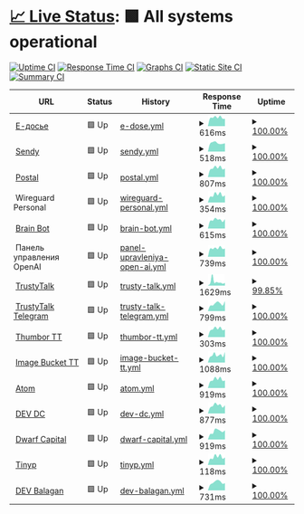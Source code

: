 # [📈 Live Status](https://Georgsius.github.io/status): <!--live status--> **🟩 All systems operational**

[![Uptime CI](https://github.com/Georgsius/status/workflows/Uptime%20CI/badge.svg)](https://github.com/Georgsius/status/actions?query=workflow%3A%22Uptime+CI%22)
[![Response Time CI](https://github.com/Georgsius/status/workflows/Response%20Time%20CI/badge.svg)](https://github.com/Georgsius/status/actions?query=workflow%3A%22Response+Time+CI%22)
[![Graphs CI](https://github.com/Georgsius/status/workflows/Graphs%20CI/badge.svg)](https://github.com/Georgsius/status/actions?query=workflow%3A%22Graphs+CI%22)
[![Static Site CI](https://github.com/Georgsius/status/workflows/Static%20Site%20CI/badge.svg)](https://github.com/Georgsius/status/actions?query=workflow%3A%22Static+Site+CI%22)
[![Summary CI](https://github.com/Georgsius/status/workflows/Summary%20CI/badge.svg)](https://github.com/Georgsius/status/actions?query=workflow%3A%22Summary+CI%22)

<!--start: status pages-->
<!-- This summary is generated by Upptime (https://github.com/upptime/upptime) -->
<!-- Do not edit this manually, your changes will be overwritten -->
<!-- prettier-ignore -->
| URL | Status | History | Response Time | Uptime |
| --- | ------ | ------- | ------------- | ------ |
| <img alt="" src="https://e-ecolog.ru/favicon.ico" height="13"> [Е-досье](https://e-ecolog.ru) | 🟩 Up | [e-dose.yml](https://github.com/Georgsius/status/commits/HEAD/history/e-dose.yml) | <details><summary><img alt="Response time graph" src="./graphs/e-dose/response-time-week.png" height="20"> 616ms</summary><br><a href="https://Georgsius.github.io/status/history/e-dose"><img alt="Response time 736" src="https://img.shields.io/endpoint?url=https%3A%2F%2Fraw.githubusercontent.com%2FGeorgsius%2Fstatus%2FHEAD%2Fapi%2Fe-dose%2Fresponse-time.json"></a><br><a href="https://Georgsius.github.io/status/history/e-dose"><img alt="24-hour response time 731" src="https://img.shields.io/endpoint?url=https%3A%2F%2Fraw.githubusercontent.com%2FGeorgsius%2Fstatus%2FHEAD%2Fapi%2Fe-dose%2Fresponse-time-day.json"></a><br><a href="https://Georgsius.github.io/status/history/e-dose"><img alt="7-day response time 616" src="https://img.shields.io/endpoint?url=https%3A%2F%2Fraw.githubusercontent.com%2FGeorgsius%2Fstatus%2FHEAD%2Fapi%2Fe-dose%2Fresponse-time-week.json"></a><br><a href="https://Georgsius.github.io/status/history/e-dose"><img alt="30-day response time 573" src="https://img.shields.io/endpoint?url=https%3A%2F%2Fraw.githubusercontent.com%2FGeorgsius%2Fstatus%2FHEAD%2Fapi%2Fe-dose%2Fresponse-time-month.json"></a><br><a href="https://Georgsius.github.io/status/history/e-dose"><img alt="1-year response time 760" src="https://img.shields.io/endpoint?url=https%3A%2F%2Fraw.githubusercontent.com%2FGeorgsius%2Fstatus%2FHEAD%2Fapi%2Fe-dose%2Fresponse-time-year.json"></a></details> | <details><summary><a href="https://Georgsius.github.io/status/history/e-dose">100.00%</a></summary><a href="https://Georgsius.github.io/status/history/e-dose"><img alt="All-time uptime 99.91%" src="https://img.shields.io/endpoint?url=https%3A%2F%2Fraw.githubusercontent.com%2FGeorgsius%2Fstatus%2FHEAD%2Fapi%2Fe-dose%2Fuptime.json"></a><br><a href="https://Georgsius.github.io/status/history/e-dose"><img alt="24-hour uptime 100.00%" src="https://img.shields.io/endpoint?url=https%3A%2F%2Fraw.githubusercontent.com%2FGeorgsius%2Fstatus%2FHEAD%2Fapi%2Fe-dose%2Fuptime-day.json"></a><br><a href="https://Georgsius.github.io/status/history/e-dose"><img alt="7-day uptime 100.00%" src="https://img.shields.io/endpoint?url=https%3A%2F%2Fraw.githubusercontent.com%2FGeorgsius%2Fstatus%2FHEAD%2Fapi%2Fe-dose%2Fuptime-week.json"></a><br><a href="https://Georgsius.github.io/status/history/e-dose"><img alt="30-day uptime 100.00%" src="https://img.shields.io/endpoint?url=https%3A%2F%2Fraw.githubusercontent.com%2FGeorgsius%2Fstatus%2FHEAD%2Fapi%2Fe-dose%2Fuptime-month.json"></a><br><a href="https://Georgsius.github.io/status/history/e-dose"><img alt="1-year uptime 99.96%" src="https://img.shields.io/endpoint?url=https%3A%2F%2Fraw.githubusercontent.com%2FGeorgsius%2Fstatus%2FHEAD%2Fapi%2Fe-dose%2Fuptime-year.json"></a></details>
| <img alt="" src="https://sendy.e-ecolog.ru/img/favicon.png" height="13"> [Sendy](https://sendy.e-ecolog.ru) | 🟩 Up | [sendy.yml](https://github.com/Georgsius/status/commits/HEAD/history/sendy.yml) | <details><summary><img alt="Response time graph" src="./graphs/sendy/response-time-week.png" height="20"> 518ms</summary><br><a href="https://Georgsius.github.io/status/history/sendy"><img alt="Response time 636" src="https://img.shields.io/endpoint?url=https%3A%2F%2Fraw.githubusercontent.com%2FGeorgsius%2Fstatus%2FHEAD%2Fapi%2Fsendy%2Fresponse-time.json"></a><br><a href="https://Georgsius.github.io/status/history/sendy"><img alt="24-hour response time 498" src="https://img.shields.io/endpoint?url=https%3A%2F%2Fraw.githubusercontent.com%2FGeorgsius%2Fstatus%2FHEAD%2Fapi%2Fsendy%2Fresponse-time-day.json"></a><br><a href="https://Georgsius.github.io/status/history/sendy"><img alt="7-day response time 518" src="https://img.shields.io/endpoint?url=https%3A%2F%2Fraw.githubusercontent.com%2FGeorgsius%2Fstatus%2FHEAD%2Fapi%2Fsendy%2Fresponse-time-week.json"></a><br><a href="https://Georgsius.github.io/status/history/sendy"><img alt="30-day response time 553" src="https://img.shields.io/endpoint?url=https%3A%2F%2Fraw.githubusercontent.com%2FGeorgsius%2Fstatus%2FHEAD%2Fapi%2Fsendy%2Fresponse-time-month.json"></a><br><a href="https://Georgsius.github.io/status/history/sendy"><img alt="1-year response time 626" src="https://img.shields.io/endpoint?url=https%3A%2F%2Fraw.githubusercontent.com%2FGeorgsius%2Fstatus%2FHEAD%2Fapi%2Fsendy%2Fresponse-time-year.json"></a></details> | <details><summary><a href="https://Georgsius.github.io/status/history/sendy">100.00%</a></summary><a href="https://Georgsius.github.io/status/history/sendy"><img alt="All-time uptime 99.53%" src="https://img.shields.io/endpoint?url=https%3A%2F%2Fraw.githubusercontent.com%2FGeorgsius%2Fstatus%2FHEAD%2Fapi%2Fsendy%2Fuptime.json"></a><br><a href="https://Georgsius.github.io/status/history/sendy"><img alt="24-hour uptime 100.00%" src="https://img.shields.io/endpoint?url=https%3A%2F%2Fraw.githubusercontent.com%2FGeorgsius%2Fstatus%2FHEAD%2Fapi%2Fsendy%2Fuptime-day.json"></a><br><a href="https://Georgsius.github.io/status/history/sendy"><img alt="7-day uptime 100.00%" src="https://img.shields.io/endpoint?url=https%3A%2F%2Fraw.githubusercontent.com%2FGeorgsius%2Fstatus%2FHEAD%2Fapi%2Fsendy%2Fuptime-week.json"></a><br><a href="https://Georgsius.github.io/status/history/sendy"><img alt="30-day uptime 100.00%" src="https://img.shields.io/endpoint?url=https%3A%2F%2Fraw.githubusercontent.com%2FGeorgsius%2Fstatus%2FHEAD%2Fapi%2Fsendy%2Fuptime-month.json"></a><br><a href="https://Georgsius.github.io/status/history/sendy"><img alt="1-year uptime 98.91%" src="https://img.shields.io/endpoint?url=https%3A%2F%2Fraw.githubusercontent.com%2FGeorgsius%2Fstatus%2FHEAD%2Fapi%2Fsendy%2Fuptime-year.json"></a></details>
| <img alt="" src="https://postal.e-ecolog.ru/assets/favicon-d205a81b1f6fe6e0b46758eefd42ede8640953898d36b3016862d784b0d31e3e.png" height="13"> [Postal](https://postal.e-ecolog.ru) | 🟩 Up | [postal.yml](https://github.com/Georgsius/status/commits/HEAD/history/postal.yml) | <details><summary><img alt="Response time graph" src="./graphs/postal/response-time-week.png" height="20"> 807ms</summary><br><a href="https://Georgsius.github.io/status/history/postal"><img alt="Response time 764" src="https://img.shields.io/endpoint?url=https%3A%2F%2Fraw.githubusercontent.com%2FGeorgsius%2Fstatus%2FHEAD%2Fapi%2Fpostal%2Fresponse-time.json"></a><br><a href="https://Georgsius.github.io/status/history/postal"><img alt="24-hour response time 789" src="https://img.shields.io/endpoint?url=https%3A%2F%2Fraw.githubusercontent.com%2FGeorgsius%2Fstatus%2FHEAD%2Fapi%2Fpostal%2Fresponse-time-day.json"></a><br><a href="https://Georgsius.github.io/status/history/postal"><img alt="7-day response time 807" src="https://img.shields.io/endpoint?url=https%3A%2F%2Fraw.githubusercontent.com%2FGeorgsius%2Fstatus%2FHEAD%2Fapi%2Fpostal%2Fresponse-time-week.json"></a><br><a href="https://Georgsius.github.io/status/history/postal"><img alt="30-day response time 768" src="https://img.shields.io/endpoint?url=https%3A%2F%2Fraw.githubusercontent.com%2FGeorgsius%2Fstatus%2FHEAD%2Fapi%2Fpostal%2Fresponse-time-month.json"></a><br><a href="https://Georgsius.github.io/status/history/postal"><img alt="1-year response time 767" src="https://img.shields.io/endpoint?url=https%3A%2F%2Fraw.githubusercontent.com%2FGeorgsius%2Fstatus%2FHEAD%2Fapi%2Fpostal%2Fresponse-time-year.json"></a></details> | <details><summary><a href="https://Georgsius.github.io/status/history/postal">100.00%</a></summary><a href="https://Georgsius.github.io/status/history/postal"><img alt="All-time uptime 99.95%" src="https://img.shields.io/endpoint?url=https%3A%2F%2Fraw.githubusercontent.com%2FGeorgsius%2Fstatus%2FHEAD%2Fapi%2Fpostal%2Fuptime.json"></a><br><a href="https://Georgsius.github.io/status/history/postal"><img alt="24-hour uptime 100.00%" src="https://img.shields.io/endpoint?url=https%3A%2F%2Fraw.githubusercontent.com%2FGeorgsius%2Fstatus%2FHEAD%2Fapi%2Fpostal%2Fuptime-day.json"></a><br><a href="https://Georgsius.github.io/status/history/postal"><img alt="7-day uptime 100.00%" src="https://img.shields.io/endpoint?url=https%3A%2F%2Fraw.githubusercontent.com%2FGeorgsius%2Fstatus%2FHEAD%2Fapi%2Fpostal%2Fuptime-week.json"></a><br><a href="https://Georgsius.github.io/status/history/postal"><img alt="30-day uptime 100.00%" src="https://img.shields.io/endpoint?url=https%3A%2F%2Fraw.githubusercontent.com%2FGeorgsius%2Fstatus%2FHEAD%2Fapi%2Fpostal%2Fuptime-month.json"></a><br><a href="https://Georgsius.github.io/status/history/postal"><img alt="1-year uptime 99.99%" src="https://img.shields.io/endpoint?url=https%3A%2F%2Fraw.githubusercontent.com%2FGeorgsius%2Fstatus%2FHEAD%2Fapi%2Fpostal%2Fuptime-year.json"></a></details>
| <img alt="" src="https://www.wireguard.com/img/icons/favicon-256.png" height="13"> Wireguard Personal | 🟩 Up | [wireguard-personal.yml](https://github.com/Georgsius/status/commits/HEAD/history/wireguard-personal.yml) | <details><summary><img alt="Response time graph" src="./graphs/wireguard-personal/response-time-week.png" height="20"> 354ms</summary><br><a href="https://Georgsius.github.io/status/history/wireguard-personal"><img alt="Response time 366" src="https://img.shields.io/endpoint?url=https%3A%2F%2Fraw.githubusercontent.com%2FGeorgsius%2Fstatus%2FHEAD%2Fapi%2Fwireguard-personal%2Fresponse-time.json"></a><br><a href="https://Georgsius.github.io/status/history/wireguard-personal"><img alt="24-hour response time 454" src="https://img.shields.io/endpoint?url=https%3A%2F%2Fraw.githubusercontent.com%2FGeorgsius%2Fstatus%2FHEAD%2Fapi%2Fwireguard-personal%2Fresponse-time-day.json"></a><br><a href="https://Georgsius.github.io/status/history/wireguard-personal"><img alt="7-day response time 354" src="https://img.shields.io/endpoint?url=https%3A%2F%2Fraw.githubusercontent.com%2FGeorgsius%2Fstatus%2FHEAD%2Fapi%2Fwireguard-personal%2Fresponse-time-week.json"></a><br><a href="https://Georgsius.github.io/status/history/wireguard-personal"><img alt="30-day response time 316" src="https://img.shields.io/endpoint?url=https%3A%2F%2Fraw.githubusercontent.com%2FGeorgsius%2Fstatus%2FHEAD%2Fapi%2Fwireguard-personal%2Fresponse-time-month.json"></a><br><a href="https://Georgsius.github.io/status/history/wireguard-personal"><img alt="1-year response time 365" src="https://img.shields.io/endpoint?url=https%3A%2F%2Fraw.githubusercontent.com%2FGeorgsius%2Fstatus%2FHEAD%2Fapi%2Fwireguard-personal%2Fresponse-time-year.json"></a></details> | <details><summary><a href="https://Georgsius.github.io/status/history/wireguard-personal">100.00%</a></summary><a href="https://Georgsius.github.io/status/history/wireguard-personal"><img alt="All-time uptime 99.85%" src="https://img.shields.io/endpoint?url=https%3A%2F%2Fraw.githubusercontent.com%2FGeorgsius%2Fstatus%2FHEAD%2Fapi%2Fwireguard-personal%2Fuptime.json"></a><br><a href="https://Georgsius.github.io/status/history/wireguard-personal"><img alt="24-hour uptime 100.00%" src="https://img.shields.io/endpoint?url=https%3A%2F%2Fraw.githubusercontent.com%2FGeorgsius%2Fstatus%2FHEAD%2Fapi%2Fwireguard-personal%2Fuptime-day.json"></a><br><a href="https://Georgsius.github.io/status/history/wireguard-personal"><img alt="7-day uptime 100.00%" src="https://img.shields.io/endpoint?url=https%3A%2F%2Fraw.githubusercontent.com%2FGeorgsius%2Fstatus%2FHEAD%2Fapi%2Fwireguard-personal%2Fuptime-week.json"></a><br><a href="https://Georgsius.github.io/status/history/wireguard-personal"><img alt="30-day uptime 100.00%" src="https://img.shields.io/endpoint?url=https%3A%2F%2Fraw.githubusercontent.com%2FGeorgsius%2Fstatus%2FHEAD%2Fapi%2Fwireguard-personal%2Fuptime-month.json"></a><br><a href="https://Georgsius.github.io/status/history/wireguard-personal"><img alt="1-year uptime 99.81%" src="https://img.shields.io/endpoint?url=https%3A%2F%2Fraw.githubusercontent.com%2FGeorgsius%2Fstatus%2FHEAD%2Fapi%2Fwireguard-personal%2Fuptime-year.json"></a></details>
| <img alt="" src="https://brainbot.info/favicon.ico" height="13"> [Brain Bot](https://brainbot.info/) | 🟩 Up | [brain-bot.yml](https://github.com/Georgsius/status/commits/HEAD/history/brain-bot.yml) | <details><summary><img alt="Response time graph" src="./graphs/brain-bot/response-time-week.png" height="20"> 615ms</summary><br><a href="https://Georgsius.github.io/status/history/brain-bot"><img alt="Response time 1041" src="https://img.shields.io/endpoint?url=https%3A%2F%2Fraw.githubusercontent.com%2FGeorgsius%2Fstatus%2FHEAD%2Fapi%2Fbrain-bot%2Fresponse-time.json"></a><br><a href="https://Georgsius.github.io/status/history/brain-bot"><img alt="24-hour response time 657" src="https://img.shields.io/endpoint?url=https%3A%2F%2Fraw.githubusercontent.com%2FGeorgsius%2Fstatus%2FHEAD%2Fapi%2Fbrain-bot%2Fresponse-time-day.json"></a><br><a href="https://Georgsius.github.io/status/history/brain-bot"><img alt="7-day response time 615" src="https://img.shields.io/endpoint?url=https%3A%2F%2Fraw.githubusercontent.com%2FGeorgsius%2Fstatus%2FHEAD%2Fapi%2Fbrain-bot%2Fresponse-time-week.json"></a><br><a href="https://Georgsius.github.io/status/history/brain-bot"><img alt="30-day response time 597" src="https://img.shields.io/endpoint?url=https%3A%2F%2Fraw.githubusercontent.com%2FGeorgsius%2Fstatus%2FHEAD%2Fapi%2Fbrain-bot%2Fresponse-time-month.json"></a><br><a href="https://Georgsius.github.io/status/history/brain-bot"><img alt="1-year response time 1149" src="https://img.shields.io/endpoint?url=https%3A%2F%2Fraw.githubusercontent.com%2FGeorgsius%2Fstatus%2FHEAD%2Fapi%2Fbrain-bot%2Fresponse-time-year.json"></a></details> | <details><summary><a href="https://Georgsius.github.io/status/history/brain-bot">100.00%</a></summary><a href="https://Georgsius.github.io/status/history/brain-bot"><img alt="All-time uptime 99.90%" src="https://img.shields.io/endpoint?url=https%3A%2F%2Fraw.githubusercontent.com%2FGeorgsius%2Fstatus%2FHEAD%2Fapi%2Fbrain-bot%2Fuptime.json"></a><br><a href="https://Georgsius.github.io/status/history/brain-bot"><img alt="24-hour uptime 100.00%" src="https://img.shields.io/endpoint?url=https%3A%2F%2Fraw.githubusercontent.com%2FGeorgsius%2Fstatus%2FHEAD%2Fapi%2Fbrain-bot%2Fuptime-day.json"></a><br><a href="https://Georgsius.github.io/status/history/brain-bot"><img alt="7-day uptime 100.00%" src="https://img.shields.io/endpoint?url=https%3A%2F%2Fraw.githubusercontent.com%2FGeorgsius%2Fstatus%2FHEAD%2Fapi%2Fbrain-bot%2Fuptime-week.json"></a><br><a href="https://Georgsius.github.io/status/history/brain-bot"><img alt="30-day uptime 100.00%" src="https://img.shields.io/endpoint?url=https%3A%2F%2Fraw.githubusercontent.com%2FGeorgsius%2Fstatus%2FHEAD%2Fapi%2Fbrain-bot%2Fuptime-month.json"></a><br><a href="https://Georgsius.github.io/status/history/brain-bot"><img alt="1-year uptime 99.86%" src="https://img.shields.io/endpoint?url=https%3A%2F%2Fraw.githubusercontent.com%2FGeorgsius%2Fstatus%2FHEAD%2Fapi%2Fbrain-bot%2Fuptime-year.json"></a></details>
| <img alt="" src="https://openai.com/favicon.ico" height="13"> Панель управления OpenAI | 🟩 Up | [panel-upravleniya-open-ai.yml](https://github.com/Georgsius/status/commits/HEAD/history/panel-upravleniya-open-ai.yml) | <details><summary><img alt="Response time graph" src="./graphs/panel-upravleniya-open-ai/response-time-week.png" height="20"> 739ms</summary><br><a href="https://Georgsius.github.io/status/history/panel-upravleniya-open-ai"><img alt="Response time 883" src="https://img.shields.io/endpoint?url=https%3A%2F%2Fraw.githubusercontent.com%2FGeorgsius%2Fstatus%2FHEAD%2Fapi%2Fpanel-upravleniya-open-ai%2Fresponse-time.json"></a><br><a href="https://Georgsius.github.io/status/history/panel-upravleniya-open-ai"><img alt="24-hour response time 715" src="https://img.shields.io/endpoint?url=https%3A%2F%2Fraw.githubusercontent.com%2FGeorgsius%2Fstatus%2FHEAD%2Fapi%2Fpanel-upravleniya-open-ai%2Fresponse-time-day.json"></a><br><a href="https://Georgsius.github.io/status/history/panel-upravleniya-open-ai"><img alt="7-day response time 739" src="https://img.shields.io/endpoint?url=https%3A%2F%2Fraw.githubusercontent.com%2FGeorgsius%2Fstatus%2FHEAD%2Fapi%2Fpanel-upravleniya-open-ai%2Fresponse-time-week.json"></a><br><a href="https://Georgsius.github.io/status/history/panel-upravleniya-open-ai"><img alt="30-day response time 779" src="https://img.shields.io/endpoint?url=https%3A%2F%2Fraw.githubusercontent.com%2FGeorgsius%2Fstatus%2FHEAD%2Fapi%2Fpanel-upravleniya-open-ai%2Fresponse-time-month.json"></a><br><a href="https://Georgsius.github.io/status/history/panel-upravleniya-open-ai"><img alt="1-year response time 897" src="https://img.shields.io/endpoint?url=https%3A%2F%2Fraw.githubusercontent.com%2FGeorgsius%2Fstatus%2FHEAD%2Fapi%2Fpanel-upravleniya-open-ai%2Fresponse-time-year.json"></a></details> | <details><summary><a href="https://Georgsius.github.io/status/history/panel-upravleniya-open-ai">100.00%</a></summary><a href="https://Georgsius.github.io/status/history/panel-upravleniya-open-ai"><img alt="All-time uptime 99.30%" src="https://img.shields.io/endpoint?url=https%3A%2F%2Fraw.githubusercontent.com%2FGeorgsius%2Fstatus%2FHEAD%2Fapi%2Fpanel-upravleniya-open-ai%2Fuptime.json"></a><br><a href="https://Georgsius.github.io/status/history/panel-upravleniya-open-ai"><img alt="24-hour uptime 100.00%" src="https://img.shields.io/endpoint?url=https%3A%2F%2Fraw.githubusercontent.com%2FGeorgsius%2Fstatus%2FHEAD%2Fapi%2Fpanel-upravleniya-open-ai%2Fuptime-day.json"></a><br><a href="https://Georgsius.github.io/status/history/panel-upravleniya-open-ai"><img alt="7-day uptime 100.00%" src="https://img.shields.io/endpoint?url=https%3A%2F%2Fraw.githubusercontent.com%2FGeorgsius%2Fstatus%2FHEAD%2Fapi%2Fpanel-upravleniya-open-ai%2Fuptime-week.json"></a><br><a href="https://Georgsius.github.io/status/history/panel-upravleniya-open-ai"><img alt="30-day uptime 100.00%" src="https://img.shields.io/endpoint?url=https%3A%2F%2Fraw.githubusercontent.com%2FGeorgsius%2Fstatus%2FHEAD%2Fapi%2Fpanel-upravleniya-open-ai%2Fuptime-month.json"></a><br><a href="https://Georgsius.github.io/status/history/panel-upravleniya-open-ai"><img alt="1-year uptime 98.92%" src="https://img.shields.io/endpoint?url=https%3A%2F%2Fraw.githubusercontent.com%2FGeorgsius%2Fstatus%2FHEAD%2Fapi%2Fpanel-upravleniya-open-ai%2Fuptime-year.json"></a></details>
| <img alt="" src="https://trustytalk.com/favicon.ico" height="13"> [TrustyTalk](https://trustytalk.com/) | 🟩 Up | [trusty-talk.yml](https://github.com/Georgsius/status/commits/HEAD/history/trusty-talk.yml) | <details><summary><img alt="Response time graph" src="./graphs/trusty-talk/response-time-week.png" height="20"> 1629ms</summary><br><a href="https://Georgsius.github.io/status/history/trusty-talk"><img alt="Response time 1149" src="https://img.shields.io/endpoint?url=https%3A%2F%2Fraw.githubusercontent.com%2FGeorgsius%2Fstatus%2FHEAD%2Fapi%2Ftrusty-talk%2Fresponse-time.json"></a><br><a href="https://Georgsius.github.io/status/history/trusty-talk"><img alt="24-hour response time 1169" src="https://img.shields.io/endpoint?url=https%3A%2F%2Fraw.githubusercontent.com%2FGeorgsius%2Fstatus%2FHEAD%2Fapi%2Ftrusty-talk%2Fresponse-time-day.json"></a><br><a href="https://Georgsius.github.io/status/history/trusty-talk"><img alt="7-day response time 1629" src="https://img.shields.io/endpoint?url=https%3A%2F%2Fraw.githubusercontent.com%2FGeorgsius%2Fstatus%2FHEAD%2Fapi%2Ftrusty-talk%2Fresponse-time-week.json"></a><br><a href="https://Georgsius.github.io/status/history/trusty-talk"><img alt="30-day response time 1285" src="https://img.shields.io/endpoint?url=https%3A%2F%2Fraw.githubusercontent.com%2FGeorgsius%2Fstatus%2FHEAD%2Fapi%2Ftrusty-talk%2Fresponse-time-month.json"></a><br><a href="https://Georgsius.github.io/status/history/trusty-talk"><img alt="1-year response time 1164" src="https://img.shields.io/endpoint?url=https%3A%2F%2Fraw.githubusercontent.com%2FGeorgsius%2Fstatus%2FHEAD%2Fapi%2Ftrusty-talk%2Fresponse-time-year.json"></a></details> | <details><summary><a href="https://Georgsius.github.io/status/history/trusty-talk">99.85%</a></summary><a href="https://Georgsius.github.io/status/history/trusty-talk"><img alt="All-time uptime 99.99%" src="https://img.shields.io/endpoint?url=https%3A%2F%2Fraw.githubusercontent.com%2FGeorgsius%2Fstatus%2FHEAD%2Fapi%2Ftrusty-talk%2Fuptime.json"></a><br><a href="https://Georgsius.github.io/status/history/trusty-talk"><img alt="24-hour uptime 100.00%" src="https://img.shields.io/endpoint?url=https%3A%2F%2Fraw.githubusercontent.com%2FGeorgsius%2Fstatus%2FHEAD%2Fapi%2Ftrusty-talk%2Fuptime-day.json"></a><br><a href="https://Georgsius.github.io/status/history/trusty-talk"><img alt="7-day uptime 99.85%" src="https://img.shields.io/endpoint?url=https%3A%2F%2Fraw.githubusercontent.com%2FGeorgsius%2Fstatus%2FHEAD%2Fapi%2Ftrusty-talk%2Fuptime-week.json"></a><br><a href="https://Georgsius.github.io/status/history/trusty-talk"><img alt="30-day uptime 99.96%" src="https://img.shields.io/endpoint?url=https%3A%2F%2Fraw.githubusercontent.com%2FGeorgsius%2Fstatus%2FHEAD%2Fapi%2Ftrusty-talk%2Fuptime-month.json"></a><br><a href="https://Georgsius.github.io/status/history/trusty-talk"><img alt="1-year uptime 100.00%" src="https://img.shields.io/endpoint?url=https%3A%2F%2Fraw.githubusercontent.com%2FGeorgsius%2Fstatus%2FHEAD%2Fapi%2Ftrusty-talk%2Fuptime-year.json"></a></details>
| <img alt="" src="https://trustytalk.com/favicon.ico" height="13"> [TrustyTalk Telegram](https://t.trustytalk.com/up) | 🟩 Up | [trusty-talk-telegram.yml](https://github.com/Georgsius/status/commits/HEAD/history/trusty-talk-telegram.yml) | <details><summary><img alt="Response time graph" src="./graphs/trusty-talk-telegram/response-time-week.png" height="20"> 799ms</summary><br><a href="https://Georgsius.github.io/status/history/trusty-talk-telegram"><img alt="Response time 822" src="https://img.shields.io/endpoint?url=https%3A%2F%2Fraw.githubusercontent.com%2FGeorgsius%2Fstatus%2FHEAD%2Fapi%2Ftrusty-talk-telegram%2Fresponse-time.json"></a><br><a href="https://Georgsius.github.io/status/history/trusty-talk-telegram"><img alt="24-hour response time 774" src="https://img.shields.io/endpoint?url=https%3A%2F%2Fraw.githubusercontent.com%2FGeorgsius%2Fstatus%2FHEAD%2Fapi%2Ftrusty-talk-telegram%2Fresponse-time-day.json"></a><br><a href="https://Georgsius.github.io/status/history/trusty-talk-telegram"><img alt="7-day response time 799" src="https://img.shields.io/endpoint?url=https%3A%2F%2Fraw.githubusercontent.com%2FGeorgsius%2Fstatus%2FHEAD%2Fapi%2Ftrusty-talk-telegram%2Fresponse-time-week.json"></a><br><a href="https://Georgsius.github.io/status/history/trusty-talk-telegram"><img alt="30-day response time 787" src="https://img.shields.io/endpoint?url=https%3A%2F%2Fraw.githubusercontent.com%2FGeorgsius%2Fstatus%2FHEAD%2Fapi%2Ftrusty-talk-telegram%2Fresponse-time-month.json"></a><br><a href="https://Georgsius.github.io/status/history/trusty-talk-telegram"><img alt="1-year response time 822" src="https://img.shields.io/endpoint?url=https%3A%2F%2Fraw.githubusercontent.com%2FGeorgsius%2Fstatus%2FHEAD%2Fapi%2Ftrusty-talk-telegram%2Fresponse-time-year.json"></a></details> | <details><summary><a href="https://Georgsius.github.io/status/history/trusty-talk-telegram">100.00%</a></summary><a href="https://Georgsius.github.io/status/history/trusty-talk-telegram"><img alt="All-time uptime 100.00%" src="https://img.shields.io/endpoint?url=https%3A%2F%2Fraw.githubusercontent.com%2FGeorgsius%2Fstatus%2FHEAD%2Fapi%2Ftrusty-talk-telegram%2Fuptime.json"></a><br><a href="https://Georgsius.github.io/status/history/trusty-talk-telegram"><img alt="24-hour uptime 100.00%" src="https://img.shields.io/endpoint?url=https%3A%2F%2Fraw.githubusercontent.com%2FGeorgsius%2Fstatus%2FHEAD%2Fapi%2Ftrusty-talk-telegram%2Fuptime-day.json"></a><br><a href="https://Georgsius.github.io/status/history/trusty-talk-telegram"><img alt="7-day uptime 100.00%" src="https://img.shields.io/endpoint?url=https%3A%2F%2Fraw.githubusercontent.com%2FGeorgsius%2Fstatus%2FHEAD%2Fapi%2Ftrusty-talk-telegram%2Fuptime-week.json"></a><br><a href="https://Georgsius.github.io/status/history/trusty-talk-telegram"><img alt="30-day uptime 100.00%" src="https://img.shields.io/endpoint?url=https%3A%2F%2Fraw.githubusercontent.com%2FGeorgsius%2Fstatus%2FHEAD%2Fapi%2Ftrusty-talk-telegram%2Fuptime-month.json"></a><br><a href="https://Georgsius.github.io/status/history/trusty-talk-telegram"><img alt="1-year uptime 100.00%" src="https://img.shields.io/endpoint?url=https%3A%2F%2Fraw.githubusercontent.com%2FGeorgsius%2Fstatus%2FHEAD%2Fapi%2Ftrusty-talk-telegram%2Fuptime-year.json"></a></details>
| <img alt="" src="https://icons.duckduckgo.com/ip3/80.76.60.25.ico" height="13"> [Thumbor TT](http://80.76.60.25/healthcheck) | 🟩 Up | [thumbor-tt.yml](https://github.com/Georgsius/status/commits/HEAD/history/thumbor-tt.yml) | <details><summary><img alt="Response time graph" src="./graphs/thumbor-tt/response-time-week.png" height="20"> 303ms</summary><br><a href="https://Georgsius.github.io/status/history/thumbor-tt"><img alt="Response time 279" src="https://img.shields.io/endpoint?url=https%3A%2F%2Fraw.githubusercontent.com%2FGeorgsius%2Fstatus%2FHEAD%2Fapi%2Fthumbor-tt%2Fresponse-time.json"></a><br><a href="https://Georgsius.github.io/status/history/thumbor-tt"><img alt="24-hour response time 363" src="https://img.shields.io/endpoint?url=https%3A%2F%2Fraw.githubusercontent.com%2FGeorgsius%2Fstatus%2FHEAD%2Fapi%2Fthumbor-tt%2Fresponse-time-day.json"></a><br><a href="https://Georgsius.github.io/status/history/thumbor-tt"><img alt="7-day response time 303" src="https://img.shields.io/endpoint?url=https%3A%2F%2Fraw.githubusercontent.com%2FGeorgsius%2Fstatus%2FHEAD%2Fapi%2Fthumbor-tt%2Fresponse-time-week.json"></a><br><a href="https://Georgsius.github.io/status/history/thumbor-tt"><img alt="30-day response time 275" src="https://img.shields.io/endpoint?url=https%3A%2F%2Fraw.githubusercontent.com%2FGeorgsius%2Fstatus%2FHEAD%2Fapi%2Fthumbor-tt%2Fresponse-time-month.json"></a><br><a href="https://Georgsius.github.io/status/history/thumbor-tt"><img alt="1-year response time 279" src="https://img.shields.io/endpoint?url=https%3A%2F%2Fraw.githubusercontent.com%2FGeorgsius%2Fstatus%2FHEAD%2Fapi%2Fthumbor-tt%2Fresponse-time-year.json"></a></details> | <details><summary><a href="https://Georgsius.github.io/status/history/thumbor-tt">100.00%</a></summary><a href="https://Georgsius.github.io/status/history/thumbor-tt"><img alt="All-time uptime 100.00%" src="https://img.shields.io/endpoint?url=https%3A%2F%2Fraw.githubusercontent.com%2FGeorgsius%2Fstatus%2FHEAD%2Fapi%2Fthumbor-tt%2Fuptime.json"></a><br><a href="https://Georgsius.github.io/status/history/thumbor-tt"><img alt="24-hour uptime 100.00%" src="https://img.shields.io/endpoint?url=https%3A%2F%2Fraw.githubusercontent.com%2FGeorgsius%2Fstatus%2FHEAD%2Fapi%2Fthumbor-tt%2Fuptime-day.json"></a><br><a href="https://Georgsius.github.io/status/history/thumbor-tt"><img alt="7-day uptime 100.00%" src="https://img.shields.io/endpoint?url=https%3A%2F%2Fraw.githubusercontent.com%2FGeorgsius%2Fstatus%2FHEAD%2Fapi%2Fthumbor-tt%2Fuptime-week.json"></a><br><a href="https://Georgsius.github.io/status/history/thumbor-tt"><img alt="30-day uptime 100.00%" src="https://img.shields.io/endpoint?url=https%3A%2F%2Fraw.githubusercontent.com%2FGeorgsius%2Fstatus%2FHEAD%2Fapi%2Fthumbor-tt%2Fuptime-month.json"></a><br><a href="https://Georgsius.github.io/status/history/thumbor-tt"><img alt="1-year uptime 100.00%" src="https://img.shields.io/endpoint?url=https%3A%2F%2Fraw.githubusercontent.com%2FGeorgsius%2Fstatus%2FHEAD%2Fapi%2Fthumbor-tt%2Fuptime-year.json"></a></details>
| <img alt="" src="https://icons.duckduckgo.com/ip3/b.trustytalk.com.ico" height="13"> [Image Bucket TT](https://b.trustytalk.com/robots.txt) | 🟩 Up | [image-bucket-tt.yml](https://github.com/Georgsius/status/commits/HEAD/history/image-bucket-tt.yml) | <details><summary><img alt="Response time graph" src="./graphs/image-bucket-tt/response-time-week.png" height="20"> 1088ms</summary><br><a href="https://Georgsius.github.io/status/history/image-bucket-tt"><img alt="Response time 1296" src="https://img.shields.io/endpoint?url=https%3A%2F%2Fraw.githubusercontent.com%2FGeorgsius%2Fstatus%2FHEAD%2Fapi%2Fimage-bucket-tt%2Fresponse-time.json"></a><br><a href="https://Georgsius.github.io/status/history/image-bucket-tt"><img alt="24-hour response time 1158" src="https://img.shields.io/endpoint?url=https%3A%2F%2Fraw.githubusercontent.com%2FGeorgsius%2Fstatus%2FHEAD%2Fapi%2Fimage-bucket-tt%2Fresponse-time-day.json"></a><br><a href="https://Georgsius.github.io/status/history/image-bucket-tt"><img alt="7-day response time 1088" src="https://img.shields.io/endpoint?url=https%3A%2F%2Fraw.githubusercontent.com%2FGeorgsius%2Fstatus%2FHEAD%2Fapi%2Fimage-bucket-tt%2Fresponse-time-week.json"></a><br><a href="https://Georgsius.github.io/status/history/image-bucket-tt"><img alt="30-day response time 1087" src="https://img.shields.io/endpoint?url=https%3A%2F%2Fraw.githubusercontent.com%2FGeorgsius%2Fstatus%2FHEAD%2Fapi%2Fimage-bucket-tt%2Fresponse-time-month.json"></a><br><a href="https://Georgsius.github.io/status/history/image-bucket-tt"><img alt="1-year response time 1297" src="https://img.shields.io/endpoint?url=https%3A%2F%2Fraw.githubusercontent.com%2FGeorgsius%2Fstatus%2FHEAD%2Fapi%2Fimage-bucket-tt%2Fresponse-time-year.json"></a></details> | <details><summary><a href="https://Georgsius.github.io/status/history/image-bucket-tt">100.00%</a></summary><a href="https://Georgsius.github.io/status/history/image-bucket-tt"><img alt="All-time uptime 99.95%" src="https://img.shields.io/endpoint?url=https%3A%2F%2Fraw.githubusercontent.com%2FGeorgsius%2Fstatus%2FHEAD%2Fapi%2Fimage-bucket-tt%2Fuptime.json"></a><br><a href="https://Georgsius.github.io/status/history/image-bucket-tt"><img alt="24-hour uptime 100.00%" src="https://img.shields.io/endpoint?url=https%3A%2F%2Fraw.githubusercontent.com%2FGeorgsius%2Fstatus%2FHEAD%2Fapi%2Fimage-bucket-tt%2Fuptime-day.json"></a><br><a href="https://Georgsius.github.io/status/history/image-bucket-tt"><img alt="7-day uptime 100.00%" src="https://img.shields.io/endpoint?url=https%3A%2F%2Fraw.githubusercontent.com%2FGeorgsius%2Fstatus%2FHEAD%2Fapi%2Fimage-bucket-tt%2Fuptime-week.json"></a><br><a href="https://Georgsius.github.io/status/history/image-bucket-tt"><img alt="30-day uptime 100.00%" src="https://img.shields.io/endpoint?url=https%3A%2F%2Fraw.githubusercontent.com%2FGeorgsius%2Fstatus%2FHEAD%2Fapi%2Fimage-bucket-tt%2Fuptime-month.json"></a><br><a href="https://Georgsius.github.io/status/history/image-bucket-tt"><img alt="1-year uptime 99.95%" src="https://img.shields.io/endpoint?url=https%3A%2F%2Fraw.githubusercontent.com%2FGeorgsius%2Fstatus%2FHEAD%2Fapi%2Fimage-bucket-tt%2Fuptime-year.json"></a></details>
| <img alt="" src="https://icons.duckduckgo.com/ip3/online-wars.ru.ico" height="13"> [Atom](https://online-wars.ru/up) | 🟩 Up | [atom.yml](https://github.com/Georgsius/status/commits/HEAD/history/atom.yml) | <details><summary><img alt="Response time graph" src="./graphs/atom/response-time-week.png" height="20"> 919ms</summary><br><a href="https://Georgsius.github.io/status/history/atom"><img alt="Response time 819" src="https://img.shields.io/endpoint?url=https%3A%2F%2Fraw.githubusercontent.com%2FGeorgsius%2Fstatus%2FHEAD%2Fapi%2Fatom%2Fresponse-time.json"></a><br><a href="https://Georgsius.github.io/status/history/atom"><img alt="24-hour response time 970" src="https://img.shields.io/endpoint?url=https%3A%2F%2Fraw.githubusercontent.com%2FGeorgsius%2Fstatus%2FHEAD%2Fapi%2Fatom%2Fresponse-time-day.json"></a><br><a href="https://Georgsius.github.io/status/history/atom"><img alt="7-day response time 919" src="https://img.shields.io/endpoint?url=https%3A%2F%2Fraw.githubusercontent.com%2FGeorgsius%2Fstatus%2FHEAD%2Fapi%2Fatom%2Fresponse-time-week.json"></a><br><a href="https://Georgsius.github.io/status/history/atom"><img alt="30-day response time 835" src="https://img.shields.io/endpoint?url=https%3A%2F%2Fraw.githubusercontent.com%2FGeorgsius%2Fstatus%2FHEAD%2Fapi%2Fatom%2Fresponse-time-month.json"></a><br><a href="https://Georgsius.github.io/status/history/atom"><img alt="1-year response time 819" src="https://img.shields.io/endpoint?url=https%3A%2F%2Fraw.githubusercontent.com%2FGeorgsius%2Fstatus%2FHEAD%2Fapi%2Fatom%2Fresponse-time-year.json"></a></details> | <details><summary><a href="https://Georgsius.github.io/status/history/atom">100.00%</a></summary><a href="https://Georgsius.github.io/status/history/atom"><img alt="All-time uptime 100.00%" src="https://img.shields.io/endpoint?url=https%3A%2F%2Fraw.githubusercontent.com%2FGeorgsius%2Fstatus%2FHEAD%2Fapi%2Fatom%2Fuptime.json"></a><br><a href="https://Georgsius.github.io/status/history/atom"><img alt="24-hour uptime 100.00%" src="https://img.shields.io/endpoint?url=https%3A%2F%2Fraw.githubusercontent.com%2FGeorgsius%2Fstatus%2FHEAD%2Fapi%2Fatom%2Fuptime-day.json"></a><br><a href="https://Georgsius.github.io/status/history/atom"><img alt="7-day uptime 100.00%" src="https://img.shields.io/endpoint?url=https%3A%2F%2Fraw.githubusercontent.com%2FGeorgsius%2Fstatus%2FHEAD%2Fapi%2Fatom%2Fuptime-week.json"></a><br><a href="https://Georgsius.github.io/status/history/atom"><img alt="30-day uptime 100.00%" src="https://img.shields.io/endpoint?url=https%3A%2F%2Fraw.githubusercontent.com%2FGeorgsius%2Fstatus%2FHEAD%2Fapi%2Fatom%2Fuptime-month.json"></a><br><a href="https://Georgsius.github.io/status/history/atom"><img alt="1-year uptime 100.00%" src="https://img.shields.io/endpoint?url=https%3A%2F%2Fraw.githubusercontent.com%2FGeorgsius%2Fstatus%2FHEAD%2Fapi%2Fatom%2Fuptime-year.json"></a></details>
| <img alt="" src="https://icons.duckduckgo.com/ip3/dwarf.crzy.ru.ico" height="13"> [DEV DC](https://dwarf.crzy.ru/up) | 🟩 Up | [dev-dc.yml](https://github.com/Georgsius/status/commits/HEAD/history/dev-dc.yml) | <details><summary><img alt="Response time graph" src="./graphs/dev-dc/response-time-week.png" height="20"> 877ms</summary><br><a href="https://Georgsius.github.io/status/history/dev-dc"><img alt="Response time 903" src="https://img.shields.io/endpoint?url=https%3A%2F%2Fraw.githubusercontent.com%2FGeorgsius%2Fstatus%2FHEAD%2Fapi%2Fdev-dc%2Fresponse-time.json"></a><br><a href="https://Georgsius.github.io/status/history/dev-dc"><img alt="24-hour response time 955" src="https://img.shields.io/endpoint?url=https%3A%2F%2Fraw.githubusercontent.com%2FGeorgsius%2Fstatus%2FHEAD%2Fapi%2Fdev-dc%2Fresponse-time-day.json"></a><br><a href="https://Georgsius.github.io/status/history/dev-dc"><img alt="7-day response time 877" src="https://img.shields.io/endpoint?url=https%3A%2F%2Fraw.githubusercontent.com%2FGeorgsius%2Fstatus%2FHEAD%2Fapi%2Fdev-dc%2Fresponse-time-week.json"></a><br><a href="https://Georgsius.github.io/status/history/dev-dc"><img alt="30-day response time 815" src="https://img.shields.io/endpoint?url=https%3A%2F%2Fraw.githubusercontent.com%2FGeorgsius%2Fstatus%2FHEAD%2Fapi%2Fdev-dc%2Fresponse-time-month.json"></a><br><a href="https://Georgsius.github.io/status/history/dev-dc"><img alt="1-year response time 903" src="https://img.shields.io/endpoint?url=https%3A%2F%2Fraw.githubusercontent.com%2FGeorgsius%2Fstatus%2FHEAD%2Fapi%2Fdev-dc%2Fresponse-time-year.json"></a></details> | <details><summary><a href="https://Georgsius.github.io/status/history/dev-dc">100.00%</a></summary><a href="https://Georgsius.github.io/status/history/dev-dc"><img alt="All-time uptime 94.34%" src="https://img.shields.io/endpoint?url=https%3A%2F%2Fraw.githubusercontent.com%2FGeorgsius%2Fstatus%2FHEAD%2Fapi%2Fdev-dc%2Fuptime.json"></a><br><a href="https://Georgsius.github.io/status/history/dev-dc"><img alt="24-hour uptime 100.00%" src="https://img.shields.io/endpoint?url=https%3A%2F%2Fraw.githubusercontent.com%2FGeorgsius%2Fstatus%2FHEAD%2Fapi%2Fdev-dc%2Fuptime-day.json"></a><br><a href="https://Georgsius.github.io/status/history/dev-dc"><img alt="7-day uptime 100.00%" src="https://img.shields.io/endpoint?url=https%3A%2F%2Fraw.githubusercontent.com%2FGeorgsius%2Fstatus%2FHEAD%2Fapi%2Fdev-dc%2Fuptime-week.json"></a><br><a href="https://Georgsius.github.io/status/history/dev-dc"><img alt="30-day uptime 100.00%" src="https://img.shields.io/endpoint?url=https%3A%2F%2Fraw.githubusercontent.com%2FGeorgsius%2Fstatus%2FHEAD%2Fapi%2Fdev-dc%2Fuptime-month.json"></a><br><a href="https://Georgsius.github.io/status/history/dev-dc"><img alt="1-year uptime 94.34%" src="https://img.shields.io/endpoint?url=https%3A%2F%2Fraw.githubusercontent.com%2FGeorgsius%2Fstatus%2FHEAD%2Fapi%2Fdev-dc%2Fuptime-year.json"></a></details>
| <img alt="" src="https://icons.duckduckgo.com/ip3/dwarf.capital.ico" height="13"> [Dwarf Capital](https://dwarf.capital/up) | 🟩 Up | [dwarf-capital.yml](https://github.com/Georgsius/status/commits/HEAD/history/dwarf-capital.yml) | <details><summary><img alt="Response time graph" src="./graphs/dwarf-capital/response-time-week.png" height="20"> 919ms</summary><br><a href="https://Georgsius.github.io/status/history/dwarf-capital"><img alt="Response time 854" src="https://img.shields.io/endpoint?url=https%3A%2F%2Fraw.githubusercontent.com%2FGeorgsius%2Fstatus%2FHEAD%2Fapi%2Fdwarf-capital%2Fresponse-time.json"></a><br><a href="https://Georgsius.github.io/status/history/dwarf-capital"><img alt="24-hour response time 1013" src="https://img.shields.io/endpoint?url=https%3A%2F%2Fraw.githubusercontent.com%2FGeorgsius%2Fstatus%2FHEAD%2Fapi%2Fdwarf-capital%2Fresponse-time-day.json"></a><br><a href="https://Georgsius.github.io/status/history/dwarf-capital"><img alt="7-day response time 919" src="https://img.shields.io/endpoint?url=https%3A%2F%2Fraw.githubusercontent.com%2FGeorgsius%2Fstatus%2FHEAD%2Fapi%2Fdwarf-capital%2Fresponse-time-week.json"></a><br><a href="https://Georgsius.github.io/status/history/dwarf-capital"><img alt="30-day response time 869" src="https://img.shields.io/endpoint?url=https%3A%2F%2Fraw.githubusercontent.com%2FGeorgsius%2Fstatus%2FHEAD%2Fapi%2Fdwarf-capital%2Fresponse-time-month.json"></a><br><a href="https://Georgsius.github.io/status/history/dwarf-capital"><img alt="1-year response time 854" src="https://img.shields.io/endpoint?url=https%3A%2F%2Fraw.githubusercontent.com%2FGeorgsius%2Fstatus%2FHEAD%2Fapi%2Fdwarf-capital%2Fresponse-time-year.json"></a></details> | <details><summary><a href="https://Georgsius.github.io/status/history/dwarf-capital">100.00%</a></summary><a href="https://Georgsius.github.io/status/history/dwarf-capital"><img alt="All-time uptime 99.99%" src="https://img.shields.io/endpoint?url=https%3A%2F%2Fraw.githubusercontent.com%2FGeorgsius%2Fstatus%2FHEAD%2Fapi%2Fdwarf-capital%2Fuptime.json"></a><br><a href="https://Georgsius.github.io/status/history/dwarf-capital"><img alt="24-hour uptime 100.00%" src="https://img.shields.io/endpoint?url=https%3A%2F%2Fraw.githubusercontent.com%2FGeorgsius%2Fstatus%2FHEAD%2Fapi%2Fdwarf-capital%2Fuptime-day.json"></a><br><a href="https://Georgsius.github.io/status/history/dwarf-capital"><img alt="7-day uptime 100.00%" src="https://img.shields.io/endpoint?url=https%3A%2F%2Fraw.githubusercontent.com%2FGeorgsius%2Fstatus%2FHEAD%2Fapi%2Fdwarf-capital%2Fuptime-week.json"></a><br><a href="https://Georgsius.github.io/status/history/dwarf-capital"><img alt="30-day uptime 100.00%" src="https://img.shields.io/endpoint?url=https%3A%2F%2Fraw.githubusercontent.com%2FGeorgsius%2Fstatus%2FHEAD%2Fapi%2Fdwarf-capital%2Fuptime-month.json"></a><br><a href="https://Georgsius.github.io/status/history/dwarf-capital"><img alt="1-year uptime 99.99%" src="https://img.shields.io/endpoint?url=https%3A%2F%2Fraw.githubusercontent.com%2FGeorgsius%2Fstatus%2FHEAD%2Fapi%2Fdwarf-capital%2Fuptime-year.json"></a></details>
| <img alt="" src="https://icons.duckduckgo.com/ip3/null.ico" height="13"> [Tinyp](147.45.227.73) | 🟩 Up | [tinyp.yml](https://github.com/Georgsius/status/commits/HEAD/history/tinyp.yml) | <details><summary><img alt="Response time graph" src="./graphs/tinyp/response-time-week.png" height="20"> 118ms</summary><br><a href="https://Georgsius.github.io/status/history/tinyp"><img alt="Response time 130" src="https://img.shields.io/endpoint?url=https%3A%2F%2Fraw.githubusercontent.com%2FGeorgsius%2Fstatus%2FHEAD%2Fapi%2Ftinyp%2Fresponse-time.json"></a><br><a href="https://Georgsius.github.io/status/history/tinyp"><img alt="24-hour response time 152" src="https://img.shields.io/endpoint?url=https%3A%2F%2Fraw.githubusercontent.com%2FGeorgsius%2Fstatus%2FHEAD%2Fapi%2Ftinyp%2Fresponse-time-day.json"></a><br><a href="https://Georgsius.github.io/status/history/tinyp"><img alt="7-day response time 118" src="https://img.shields.io/endpoint?url=https%3A%2F%2Fraw.githubusercontent.com%2FGeorgsius%2Fstatus%2FHEAD%2Fapi%2Ftinyp%2Fresponse-time-week.json"></a><br><a href="https://Georgsius.github.io/status/history/tinyp"><img alt="30-day response time 105" src="https://img.shields.io/endpoint?url=https%3A%2F%2Fraw.githubusercontent.com%2FGeorgsius%2Fstatus%2FHEAD%2Fapi%2Ftinyp%2Fresponse-time-month.json"></a><br><a href="https://Georgsius.github.io/status/history/tinyp"><img alt="1-year response time 130" src="https://img.shields.io/endpoint?url=https%3A%2F%2Fraw.githubusercontent.com%2FGeorgsius%2Fstatus%2FHEAD%2Fapi%2Ftinyp%2Fresponse-time-year.json"></a></details> | <details><summary><a href="https://Georgsius.github.io/status/history/tinyp">100.00%</a></summary><a href="https://Georgsius.github.io/status/history/tinyp"><img alt="All-time uptime 99.83%" src="https://img.shields.io/endpoint?url=https%3A%2F%2Fraw.githubusercontent.com%2FGeorgsius%2Fstatus%2FHEAD%2Fapi%2Ftinyp%2Fuptime.json"></a><br><a href="https://Georgsius.github.io/status/history/tinyp"><img alt="24-hour uptime 100.00%" src="https://img.shields.io/endpoint?url=https%3A%2F%2Fraw.githubusercontent.com%2FGeorgsius%2Fstatus%2FHEAD%2Fapi%2Ftinyp%2Fuptime-day.json"></a><br><a href="https://Georgsius.github.io/status/history/tinyp"><img alt="7-day uptime 100.00%" src="https://img.shields.io/endpoint?url=https%3A%2F%2Fraw.githubusercontent.com%2FGeorgsius%2Fstatus%2FHEAD%2Fapi%2Ftinyp%2Fuptime-week.json"></a><br><a href="https://Georgsius.github.io/status/history/tinyp"><img alt="30-day uptime 100.00%" src="https://img.shields.io/endpoint?url=https%3A%2F%2Fraw.githubusercontent.com%2FGeorgsius%2Fstatus%2FHEAD%2Fapi%2Ftinyp%2Fuptime-month.json"></a><br><a href="https://Georgsius.github.io/status/history/tinyp"><img alt="1-year uptime 99.83%" src="https://img.shields.io/endpoint?url=https%3A%2F%2Fraw.githubusercontent.com%2FGeorgsius%2Fstatus%2FHEAD%2Fapi%2Ftinyp%2Fuptime-year.json"></a></details>
| <img alt="" src="https://icons.duckduckgo.com/ip3/dev.playbalagan.com.ico" height="13"> [DEV Balagan](https://dev.playbalagan.com/up) | 🟩 Up | [dev-balagan.yml](https://github.com/Georgsius/status/commits/HEAD/history/dev-balagan.yml) | <details><summary><img alt="Response time graph" src="./graphs/dev-balagan/response-time-week.png" height="20"> 731ms</summary><br><a href="https://Georgsius.github.io/status/history/dev-balagan"><img alt="Response time 713" src="https://img.shields.io/endpoint?url=https%3A%2F%2Fraw.githubusercontent.com%2FGeorgsius%2Fstatus%2FHEAD%2Fapi%2Fdev-balagan%2Fresponse-time.json"></a><br><a href="https://Georgsius.github.io/status/history/dev-balagan"><img alt="24-hour response time 770" src="https://img.shields.io/endpoint?url=https%3A%2F%2Fraw.githubusercontent.com%2FGeorgsius%2Fstatus%2FHEAD%2Fapi%2Fdev-balagan%2Fresponse-time-day.json"></a><br><a href="https://Georgsius.github.io/status/history/dev-balagan"><img alt="7-day response time 731" src="https://img.shields.io/endpoint?url=https%3A%2F%2Fraw.githubusercontent.com%2FGeorgsius%2Fstatus%2FHEAD%2Fapi%2Fdev-balagan%2Fresponse-time-week.json"></a><br><a href="https://Georgsius.github.io/status/history/dev-balagan"><img alt="30-day response time 697" src="https://img.shields.io/endpoint?url=https%3A%2F%2Fraw.githubusercontent.com%2FGeorgsius%2Fstatus%2FHEAD%2Fapi%2Fdev-balagan%2Fresponse-time-month.json"></a><br><a href="https://Georgsius.github.io/status/history/dev-balagan"><img alt="1-year response time 713" src="https://img.shields.io/endpoint?url=https%3A%2F%2Fraw.githubusercontent.com%2FGeorgsius%2Fstatus%2FHEAD%2Fapi%2Fdev-balagan%2Fresponse-time-year.json"></a></details> | <details><summary><a href="https://Georgsius.github.io/status/history/dev-balagan">100.00%</a></summary><a href="https://Georgsius.github.io/status/history/dev-balagan"><img alt="All-time uptime 100.00%" src="https://img.shields.io/endpoint?url=https%3A%2F%2Fraw.githubusercontent.com%2FGeorgsius%2Fstatus%2FHEAD%2Fapi%2Fdev-balagan%2Fuptime.json"></a><br><a href="https://Georgsius.github.io/status/history/dev-balagan"><img alt="24-hour uptime 100.00%" src="https://img.shields.io/endpoint?url=https%3A%2F%2Fraw.githubusercontent.com%2FGeorgsius%2Fstatus%2FHEAD%2Fapi%2Fdev-balagan%2Fuptime-day.json"></a><br><a href="https://Georgsius.github.io/status/history/dev-balagan"><img alt="7-day uptime 100.00%" src="https://img.shields.io/endpoint?url=https%3A%2F%2Fraw.githubusercontent.com%2FGeorgsius%2Fstatus%2FHEAD%2Fapi%2Fdev-balagan%2Fuptime-week.json"></a><br><a href="https://Georgsius.github.io/status/history/dev-balagan"><img alt="30-day uptime 100.00%" src="https://img.shields.io/endpoint?url=https%3A%2F%2Fraw.githubusercontent.com%2FGeorgsius%2Fstatus%2FHEAD%2Fapi%2Fdev-balagan%2Fuptime-month.json"></a><br><a href="https://Georgsius.github.io/status/history/dev-balagan"><img alt="1-year uptime 100.00%" src="https://img.shields.io/endpoint?url=https%3A%2F%2Fraw.githubusercontent.com%2FGeorgsius%2Fstatus%2FHEAD%2Fapi%2Fdev-balagan%2Fuptime-year.json"></a></details>

<!--end: status pages-->
